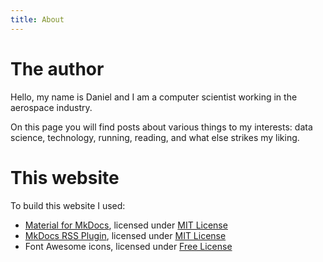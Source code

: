 ```yaml
---
title: About
---
```


# The author

Hello, my name is Daniel and I am a computer scientist working in the aerospace industry.

On this page you will find posts about various things to my interests: data science, technology,
running, reading, and what else strikes my liking.

# This website

To build this website I used:

  * [Material for MkDocs](https://squidfunk.github.io/mkdocs-material/),
    licensed under [MIT License](https://github.com/squidfunk/mkdocs-material/blob/master/LICENSE)
  * [MkDocs RSS Plugin](https://guts.github.io/mkdocs-rss-plugin/),
    licensed under [MIT License](https://github.com/Guts/mkdocs-rss-plugin/blob/main/LICENSE)
  * Font Awesome icons, licensed under [Free License](https://fontawesome.com/license/free)
